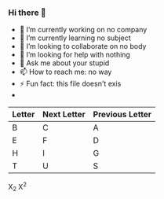 ### Hi there 👋
- 🔭 I’m currently working on no company
- 🌱 I’m currently learning no subject
- 👯 I’m looking to collaborate on no body
- 🤔 I’m looking for help with nothing
- 💬 Ask me about your stupid
- 📫 How to reach me: no way
- ⚡ Fun fact: this file doesn't exis
- 

| Letter | Next Letter | Previous Letter | 
| :----- | :---------- | :-------------- | 
| B      | C           | A               | 
| E      | F           | D               | 
| H      | I           | G               | 
| T      | U           | S               |


X<sub>2</sub>
X<sup>2</sup>
